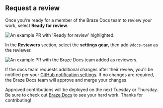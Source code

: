 ## Request a review

Once you're ready for a member of the Braze Docs team to review your work, select **Ready for review**.

![An example PR with 'Ready for review' highlighted.]()

In the **Reviewers** section, select the **settings gear**, then add `@docs-team` as the reviewer.

![An example PR with the Braze Docs team added as reviewers.]()

If the docs team requests additional changes after their review, you'll be notified per your [GitHub notification settings](https://docs.github.com/en/account-and-profile/managing-subscriptions-and-notifications-on-github/setting-up-notifications/configuring-notifications). If no changes are required, the Braze Docs team will approve and merge your changes.

Approved contributions will be deployed on the next Tuesday or Thursday. Be sure to check out [Braze Docs]({{sitebase.url}}) to see your hard work. Thanks for contributing!